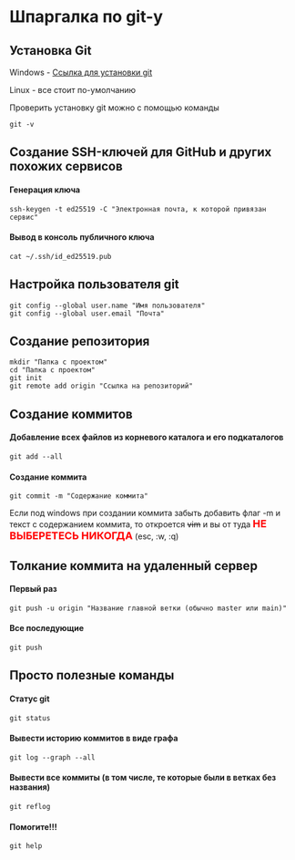 # Шпаргалка по git-у

## Установка Git

Windows - [Ссылка для установки git](https://git-scm.com/download/win) 

Linux - все стоит по-умолчанию

Проверить установку git можно с помощью команды
```shell
git -v
```

## Создание SSH-ключей для GitHub и других похожих сервисов

#### Генерация ключа
```shell
ssh-keygen -t ed25519 -C "Электронная почта, к которой привязан сервис"
```

#### Вывод в консоль публичного ключа
```shell
cat ~/.ssh/id_ed25519.pub
```

## Настройка пользователя git

```shell
git config --global user.name "Имя пользователя"
git config --global user.email "Почта"
```

## Создание репозитория

```shell
mkdir "Папка с проектом"
cd "Папка с проектом"
git init
git remote add origin "Ссылка на репозиторий"
```

## Создание коммитов

#### Добавление всех файлов из корневого каталога и его подкаталогов
```shell
git add --all
```

#### Создание коммита
```shell
git commit -m "Содержание коммита"
```

Если под windows при создании коммита забыть добавить флаг -m и текст с содержанием коммита, то откроется ~~vim~~ и вы от туда
<span style="color: red; font-size: large; font-weight: bold;">НЕ ВЫБЕРЕТЕСЬ НИКОГДА</span> (esc, :w, :q)

## Толкание коммита на удаленный сервер

#### Первый раз
```shell
git push -u origin "Название главной ветки (обычно master или main)"
```
#### Все последующие
```shell
git push
```

## Просто полезные команды

#### Статус git
```shell
git status
```

#### Вывести историю коммитов в виде графа
```shell
git log --graph --all
```

#### Вывести все коммиты (в том числе, те которые были в ветках без названия) 
```shell
git reflog
```

#### Помогите!!!
```shell
git help
```
